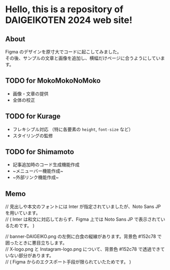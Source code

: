 # Hello, this is a repository of DAIGEIKOTEN 2024 web site!  
  
  
## About
Figma のデザインを原寸大でコードに起こしてみました。  
その後、サンプルの文章と画像を追加し、横幅だけページに合うようにしています。  
  
  
## TODO for MokoMokoNoMoko
* 画像・文章の提供
* 全体の校正
  
## TODO for Kurage
* フレキシブル対応
  （特に各要素の `height`, `font-size` など）
* スタイリングの監修
  
## TODO for Shimamoto
* 記事追加時のコード生成機能作成
* ~メニューバー機能作成~
* ~外部リンク機能作成~

  
## Memo
// 見出しや本文のフォントには Inter が指定されていましたが、Noto Sans JP を用いています。  
// ( Inter は和文に対応しておらず、Figma 上では Noto Sans JP で表示されているためです。 )  
  
// banner-DAIGEIKO.png の左側に白食の縦線があります。背景色 #152c78 で囲ったときに悪目立ちします。  
// X-logo.png と Instagram-logo.png について、背景色 #152c78 で透過できていない部分があります。  
// ( Figma からのエクスポート手段が限られていたためです。 )  
